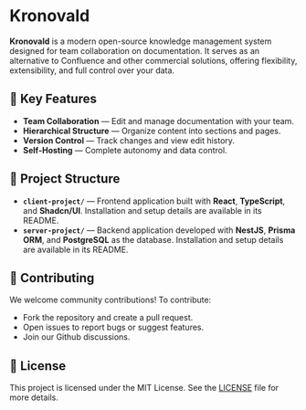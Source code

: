 # Kronovald

**Kronovald** is a modern open-source knowledge management system designed for team collaboration on documentation. It serves as an alternative to Confluence and other commercial solutions, offering flexibility, extensibility, and full control over your data.

## 🚀 Key Features

- **Team Collaboration** — Edit and manage documentation with your team.
- **Hierarchical Structure** — Organize content into sections and pages.
- **Version Control** — Track changes and view edit history.
- **Self-Hosting** — Complete autonomy and data control.

## 📂 Project Structure

- **`client-project/`** — Frontend application built with **React**, **TypeScript**, and **Shadcn/UI**. Installation and setup details are available in its README.
- **`server-project/`** — Backend application developed with **NestJS**, **Prisma ORM**, and **PostgreSQL** as the database. Installation and setup details are available in its README.

## 🤝 Contributing

We welcome community contributions! To contribute:
- Fork the repository and create a pull request.
- Open issues to report bugs or suggest features.
- Join our Github discussions.

## 📜 License

This project is licensed under the MIT License. See the [LICENSE](./LICENSE) file for more details.
